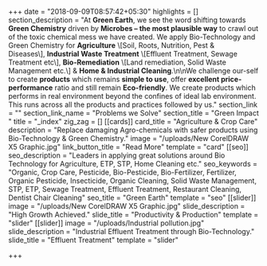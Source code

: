 +++
date = "2018-09-09T08:57:42+05:30"
highlights = []
section_description = "At **Green Earth**, we see the word shifting towards **Green Chemistry** driven by **Microbes – the most plausible way** to crawl out of the toxic chemical mess we have created. We apply Bio-Technology and Green Chemistry for **Agriculture** \\[Soil, Roots, Nutrition, Pest & Diseases\\], **Industrial Waste Treatment** \\[Effluent Treatment, Sewage Treatment etc\\], **Bio-Remediation** \\[Land remediation, Solid Waste Management etc.\\] & **Home & Industrial Cleaning**.\n\nWe challenge our-self to create **products** which remains **simple to use**, offer **excellent price-performance** ratio and still remain **Eco-friendly**. We create products which performs in real environment beyond the confines of ideal lab environment. This runs across all the products and practices followed by us."
section_link = ""
section_link_name = "Problems we Solve"
section_title = "Green Impact "
title = "_index"
zig_zag = []
[[cards]]
card_title = "Agriculture & Crop Care"
description = "Replace damaging Agro-chemicals with safer products using Bio-Technology & Green Chemistry."
image = "/uploads/New CorelDRAW X5 Graphic.jpg"
link_button_title = "Read More"
template = "card"
[[seo]]
seo_description = "Leaders in applying great solutions around Bio Technology for Agriculture, ETP, STP, Home Cleaning etc."
seo_keywords = "Organic, Crop Care, Pesticide, Bio-Pesticide, Bio-Fertilizer, Fertilizer, Organic Pesticide, Insecticide, Organic Cleaning, Solid Waste Management, STP, ETP, Sewage Treatment, Effluent Treatment, Restaurant Cleaning, Dentist Chair Cleaning"
seo_title = "Green Earth"
template = "seo"
[[slider]]
image = "/uploads/New CorelDRAW X5 Graphic.jpg"
slide_description = "High Growth Achieved."
slide_title = "Productivity & Production"
template = "slider"
[[slider]]
image = "/uploads/Industrial pollution.jpg"
slide_description = "Industrial Effluent Treatment through Bio-Technology."
slide_title = "Effluent Treatment"
template = "slider"

+++
